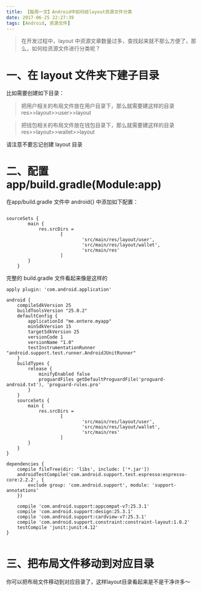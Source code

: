 ```yaml
---
title: 【每周一文】Android中如何给layout资源文件分类
date: 2017-06-25 22:27:39
tags: [Android, 资源文件]
---
```


> 在开发过程中，layout 中资源文章数量过多，查找起来就不那么方便了，那么，如何给资源文件进行分类呢？

<!-- more -->

# 一、在 layout 文件夹下建子目录

比如需要创建如下目录：

> 把用户相关的布局文件放在用户目录下，那么就需要建这样的目录 res>>layout>>user>>layout

> 把钱包相关的布局文件放在钱包目录下，那么就需要建这样的目录 res>>layout>>wallet>>layout

请注意不要忘记创建 layout 目录

# 二、配置 app/build.gradle(Module:app)

在app/build.gradle 文件中  android{} 中添加如下配置：

```

sourceSets {
        main {
            res.srcDirs =
                    [
                            'src/main/res/layout/user',
                            'src/main/res/layout/wallet',
                            'src/main/res'
                    ]
        }
    }

```

完整的 build.gradle 文件看起来像是这样的

```
apply plugin: 'com.android.application'

android {
    compileSdkVersion 25
    buildToolsVersion "25.0.2"
    defaultConfig {
        applicationId "me.entere.myapp"
        minSdkVersion 15
        targetSdkVersion 25
        versionCode 1
        versionName "1.0"
        testInstrumentationRunner "android.support.test.runner.AndroidJUnitRunner"
    }
    buildTypes {
        release {
            minifyEnabled false
            proguardFiles getDefaultProguardFile('proguard-android.txt'), 'proguard-rules.pro'
        }
    }
    sourceSets {
        main {
            res.srcDirs =
                    [
                            'src/main/res/layout/user',
                            'src/main/res/layout/wallet',
                            'src/main/res'
                    ]
        }
    }
}

dependencies {
    compile fileTree(dir: 'libs', include: ['*.jar'])
    androidTestCompile('com.android.support.test.espresso:espresso-core:2.2.2', {
        exclude group: 'com.android.support', module: 'support-annotations'
    })

    compile 'com.android.support:appcompat-v7:25.3.1'
    compile 'com.android.support:design:25.3.1'
    compile 'com.android.support:cardview-v7:25.3.1'
    compile 'com.android.support.constraint:constraint-layout:1.0.2'
    testCompile 'junit:junit:4.12'
}


```

# 三、把布局文件移动到对应目录

你可以把布局文件移动到对应目录了，这样layout目录看起来是不是干净许多～

